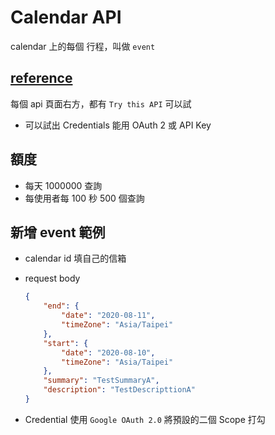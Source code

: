 # Calendar API

calendar 上的每個 行程，叫做 `event`

## [reference](https://developers.google.com/calendar/v3/reference/)

每個 api 頁面右方，都有 `Try this API` 可以試

-   可以試出 Credentials 能用 OAuth 2 或 API Key

## 額度

-   每天 1000000 查詢
-   每使用者每 100 秒 500 個查詢

## 新增 event 範例

-   calendar id
    填自己的信箱

-   request body

    ```json
    {
        "end": {
            "date": "2020-08-11",
            "timeZone": "Asia/Taipei"
        },
        "start": {
            "date": "2020-08-10",
            "timeZone": "Asia/Taipei"
        },
        "summary": "TestSummaryA",
        "description": "TestDescripttionA"
    }
    ```

-   Credential 使用 `Google OAuth 2.0`
    將預設的二個 Scope 打勾
